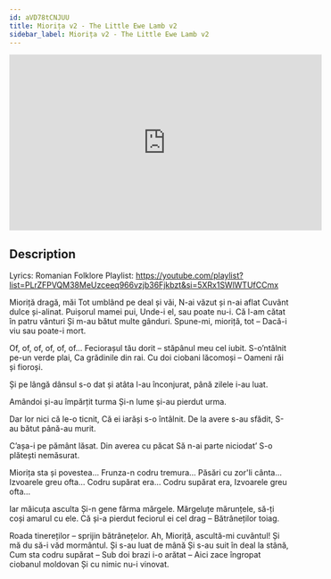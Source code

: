 ```yaml
---
id: aVD78tCNJUU
title: Miorița v2 - The Little Ewe Lamb v2
sidebar_label: Miorița v2 - The Little Ewe Lamb v2
---
```


<iframe
  width="560"
  height="315"
  src="https://www.youtube.com/embed/aVD78tCNJUU"
  title="YouTube video player"
  frameborder="0"
  allow="accelerometer; autoplay; clipboard-write; encrypted-media; gyroscope; picture-in-picture; web-share"
  referrerpolicy="strict-origin-when-cross-origin"
  allowfullscreen
></iframe>

## Description

Lyrics: Romanian Folklore
Playlist: https://youtube.com/playlist?list=PLrZFPVQM38MeUzceeq966vzjb36Fjkbzt&si=5XRx1SWlWTUfCCmx

Mioriță dragă, măi
Tot umblând pe deal și văi,
N-ai văzut și n-ai aflat
Cuvânt dulce și-alinat.
Puișorul mamei pui,
Unde-i el, sau poate nu-i.
Că l-am cătat în patru vânturi
Și m-au bătut multe gânduri.
Spune-mi, mioriță, tot –
Dacă-i viu sau poate-i mort.

Of, of, of, of, of, of…
Feciorașul tău dorit – 
stăpânul meu cel iubit.
S-o’ntâlnit pe-un verde plai,
Ca grădinile din rai.
Cu doi ciobani lăcomoși –
Oameni răi și fioroși.

Și pe lângă dânsul s-o dat 
și atâta l-au înconjurat, 
până zilele i-au luat.

Amândoi și-au împărțit turma
Și-n lume și-au pierdut urma.

Dar lor nici că le-o ticnit,
Că ei iarăși s-o întâlnit.
De la avere s-au sfădit,
S-au bătut până-au murit.

C’așa-i pe pământ lăsat.
Din averea cu păcat
Să n-ai parte niciodat’
S-o plătești nemăsurat.

Miorița sta și povestea…
Frunza-n codru tremura…
Păsări cu zor'li cânta…
Izvoarele greu ofta…
Codru supărat era…
Codru supărat era,
Izvoarele greu ofta…

Iar măicuța asculta
Și-n gene fărma mărgele.
Mărgeluțe mărunțele, să-ți coși amarul cu ele.
Că și-a pierdut feciorul ei cel drag –
Bătrâneților toiag.

Roada tinereților – sprijin bătrânețelor.
Ah, Mioriță, ascultă-mi cuvântul!
Și mă du să-i văd mormântul.
Și s-au luat de mână
Și s-au suit în deal la stână,
Cum sta codru supărat –
Sub doi brazi i-o arătat –
Aici zace îngropat ciobanul moldovan
Și cu nimic nu-i vinovat.
